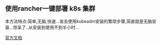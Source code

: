 ##  使用rancher一键部署 k8s 集群

本方法特点:简单,无脑,快速...省去使用kubeadm安装的繁琐步骤,简直就是无脑安装...惊呆了..从安装到使用不到半小时...

[官方文档](https://www.cnrancher.com/docs/rancher/v2.x/cn/overview/quick-start-guide/)
